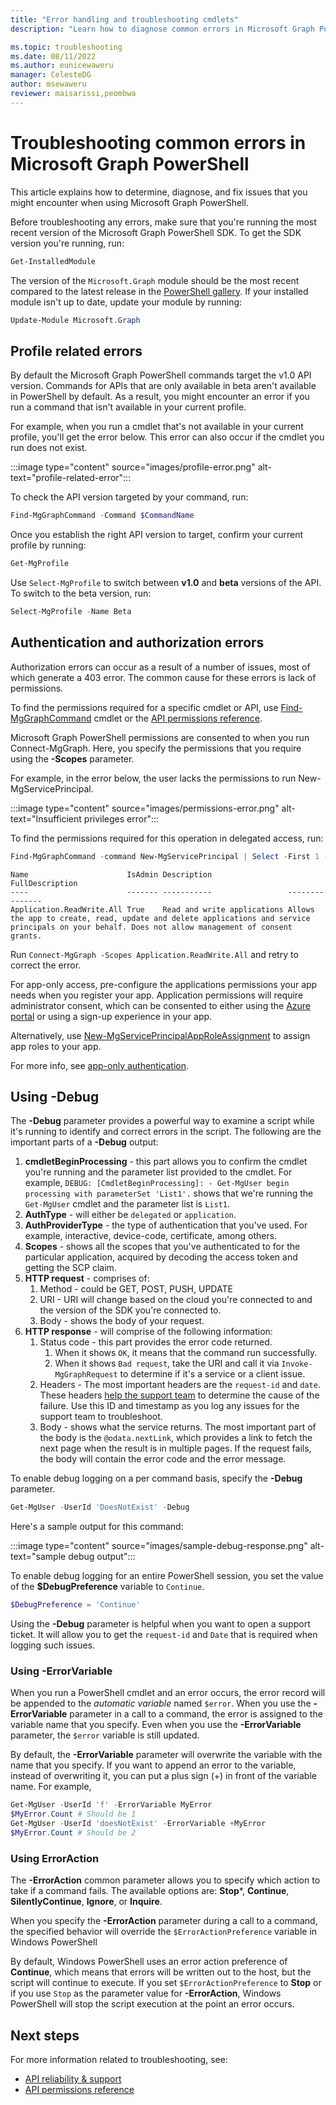 ```yaml
---
title: "Error handling and troubleshooting cmdlets"
description: "Learn how to diagnose common errors in Microsoft Graph PowerShell"

ms.topic: troubleshooting
ms.date: 08/11/2022
ms.author: eunicewaweru
manager: CelesteDG
author: msewaweru
reviewer: maisarissi,peombwa
---
```


# Troubleshooting common errors in Microsoft Graph PowerShell

This article explains how to determine, diagnose, and fix issues that you might encounter when using Microsoft Graph PowerShell.

Before troubleshooting any errors, make sure that you're running the most recent version of the Microsoft Graph PowerShell SDK. To get the SDK version you're running, run:

```powershell
Get-InstalledModule
```

The version of the `Microsoft.Graph` module should be the most recent compared to the latest release in the [PowerShell gallery](https://www.powershellgallery.com/packages/Microsoft.Graph). If your installed module isn't up to date, update your module by running:

```PowerShell
Update-Module Microsoft.Graph
```

## Profile related errors

By default the Microsoft Graph PowerShell commands target the v1.0 API version. Commands for APIs that are only available in beta aren't available in PowerShell by default. As a result, you might encounter an error if you run a command that isn't available in your current profile.

For example, when you run a cmdlet that's not available in your current profile, you'll get the error below. This error can also occur if the cmdlet you run does not exist.

:::image type="content" source="images/profile-error.png" alt-text="profile-related-error"::: 

To check the API version targeted by your command, run:

```powershell
Find-MgGraphCommand -Command $CommandName
```

Once you establish the right API version to target, confirm your current profile by running:

```powershell
Get-MgProfile
```

Use `Select-MgProfile` to switch between **v1.0** and **beta** versions of the API. To switch to the beta version, run:

```powershell
Select-MgProfile -Name Beta
```

## Authentication and authorization errors

Authorization errors can occur as a result of a number of issues, most of which generate a 403 error. The common cause for these errors is lack of permissions.

To find the permissions required for a specific cmdlet or API, use [Find-MgGraphCommand](find-mg-graph-command.md) cmdlet or the [API permissions reference](/graph/permissions-reference).

Microsoft Graph PowerShell permissions are consented to when you run Connect-MgGraph. Here, you specify the permissions that you require using the **-Scopes** parameter.

For example, in the error below, the user lacks the permissions to run New-MgServicePrincipal.

:::image type="content" source="images/permissions-error.png" alt-text="Insufficient privileges error":::

To find the permissions required for this operation in delegated access, run:

```powershell
Find-MgGraphCommand -command New-MgServicePrincipal | Select -First 1 -ExpandProperty Permissions
```

```Output
Name                      IsAdmin Description                 FullDescription
----                      ------- -----------                 ---------------
Application.ReadWrite.All True    Read and write applications Allows the app to create, read, update and delete applications and service principals on your behalf. Does not allow management of consent grants.
```

Run `Connect-MgGraph -Scopes Application.ReadWrite.All` and retry to correct the error.

For app-only access, pre-configure the applications permissions your app needs when you register your app. Application permissions will require administrator consent, which can be consented to either using the [Azure portal](/graph/auth-v2-service) or using a sign-up experience in your app.

Alternatively, use [New-MgServicePrincipalAppRoleAssignment](/powershell/module/microsoft.graph.applications/new-mgserviceprincipalapproleassignment) to assign app roles to your app.

For more info, see [app-only authentication](app-only.md).

## Using -Debug

The **-Debug** parameter provides a powerful way to examine a script while it's running to identify and correct errors in the script. The following are the important parts of a **-Debug** output:

1. **cmdletBeginProcessing** - this part allows you to confirm the cmdlet you're running and the parameter list provided to the cmdlet. For example, `DEBUG: [CmdletBeginProcessing]: - Get-MgUser begin processing with parameterSet 'List1'.` shows that we're running the `Get-MgUser` cmdlet and the parameter list is `List1`.
1. **AuthType** - will either be `delegated` or `application`.
1. **AuthProviderType** - the type of authentication that you've used. For example, interactive, device-code, certificate, among others.
1. **Scopes** - shows all the scopes that you've authenticated to for the particular application, acquired by decoding the access token and getting the SCP claim.
1. **HTTP request** - comprises of:
    1. Method - could be GET, POST, PUSH, UPDATE
    1. URI - URI will change based on the cloud you're connected to and the version of the SDK you're connected to.
    1. Body - shows the body of your request.
1. **HTTP response** - will comprise of the following information:
    1. Status code - this part provides the error code returned.
        1. When it shows `OK`, it means that the command run successfully.
        1. When it shows `Bad request`, take the URI and call it via `Invoke-MgGraphRequest` to determine if it's a service or a client issue.
    1. Headers - The most important headers are the `request-id` and `date`. These headers [help the support team](/graph/best-practices-concept#reliability-and-support) to determine the cause of the failure. Use this ID and timestamp as you log any issues for the support team to troubleshoot.
    1. Body - shows what the service returns. The most important part of the body is the `@odata.nextLink`, which provides a link to fetch the next page when the result is in multiple pages. If the request fails, the body will contain the error code and the error message.

To enable debug logging on a per command basis, specify the **-Debug** parameter.

```powershell
Get-MgUser -UserId 'DoesNotExist' -Debug
```

Here's a sample output for this command:

:::image type="content" source="images/sample-debug-response.png" alt-text="sample debug output":::

To enable debug logging for an entire PowerShell session, you set the value of the **$DebugPreference** variable to `Continue`.

```powershell
$DebugPreference = 'Continue'
```

Using the **-Debug** parameter is helpful when you want to open a support ticket. It will allow you to get the `request-id` and `Date` that is required when logging such issues.

### Using -ErrorVariable

When you run a PowerShell cmdlet and an error occurs, the error record will be appended to the *automatic variable* named `$error`. When you use the **-ErrorVariable** parameter in a call to a command, the error is assigned to the variable name that you specify. Even when you use the **-ErrorVariable** parameter, the `$error` variable is still updated.

By default, the **-ErrorVariable** parameter will overwrite the variable with the name that you specify. If you want to append an error to the variable, instead of overwriting it, you can put a plus sign (+) in front of the variable name. For example,

```powershell
Get-MgUser -UserId 'f' -ErrorVariable MyError
$MyError.Count # Should be 1
Get-MgUser -UserId 'doesNotExist' -ErrorVariable +MyError
$MyError.Count # Should be 2
```

### Using ErrorAction

The **-ErrorAction** common parameter allows you to specify which action to take if a command fails. The available options are: **Stop***, **Continue**, **SilentlyContinue**, **Ignore**, or **Inquire**.

When you specify the **-ErrorAction** parameter during a call to a command, the specified behavior will override the `$ErrorActionPreference` variable in Windows PowerShell

By default, Windows PowerShell uses an error action preference of **Continue**, which means that errors will be written out to the host, but the script will continue to execute. If you set `$ErrorActionPreference` to **Stop** or if you use `Stop` as the parameter value for **-ErrorAction**, Windows PowerShell will stop the script execution at the point an error occurs.

## Next steps

For more information related to troubleshooting, see:

- [API reliability & support](/graph/best-practices-concept#reliability-and-support)
- [API permissions reference](/graph/permissions-reference)
